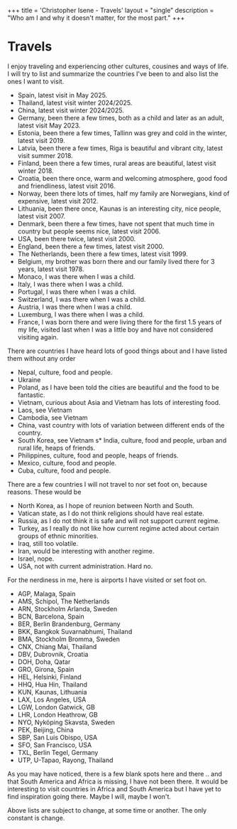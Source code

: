 +++
title = 'Christopher Isene - Travels'
layout = "single"
description = "Who am I and why it doesn't matter, for the most part."
+++

# Travels

I enjoy traveling and experiencing other cultures, cousines and ways of life.
I will try to list and summarize the countries I've been to and also list the ones I want to visit.

* Spain, latest visit in May 2025.
* Thailand, latest visit winter 2024/2025.
* China, latest visit winter 2024/2025.
* Germany, been there a few times, both as a child and later as an adult, latest visit May 2023.
* Estonia, been there a few times, Tallinn was grey and cold in the winter, latest visit 2019.
* Latvia, been there a few times, Riga is beautiful and vibrant city, latest visit summer 2018.
* Finland, been there a few times, rural areas are beautiful, latest visit winter 2018.
* Croatia, been there once, warm and welcoming atmosphere, good food and friendliness, latest visit 2016.
* Norway, been there lots of times, half my family are Norwegians, kind of expensive, latest visit 2012.
* Lithuania, been there once, Kaunas is an interesting city, nice people, latest visit 2007.
* Denmark, been there a few times, have not spent that much time in country but people seems nice, latest visit 2006.
* USA, been there twice, latest visit 2000.
* England, been there a few times, latest visit 2000.
* The Netherlands, been there a few times, latest visit 1999.
* Belgium, my brother was born there and our family lived there for 3 years, latest visit 1978.
* Monaco, I was there when I was a child.
* Italy, I was there when I was a child.
* Portugal, I was there when I was a child.
* Switzerland, I was there when I was a child.
* Austria, I was there when I was a child.
* Luxemburg, I was there when I was a child.
* France, I was born there and were living there for the first 1.5 years of my life, visited last when I was a little boy and have not considered visiting again.



There are countries I have heard lots of good things about and I have listed them without any order

* Nepal, culture, food and people.
* Ukraine
* Poland, as I have been told the cities are beautiful and the food to be fantastic.
* Vietnam, curious about Asia and Vietnam has lots of interesting food.
* Laos, see Vietnam
* Cambodia, see Vietnam
* China, vast country with lots of variation between different ends of the country.
* South Korea, see Vietnam
s* India, culture, food and people, urban and rural life, heaps of friends.
* Philippines, culture, food and people, heaps of friends.
* Mexico, culture, food and people.
* Cuba, culture, food and people.




There are a few countries I will not travel to nor set foot on, because reasons. These would be

* North Korea, as I hope of reunion between North and South.
* Vatican state, as I do not think religions should have real estate.
* Russia, as I do not think it is safe and will not support current regime.
* Turkey, as I really do not like how current regime acted about certain groups of ethnic minorities.
* Iraq, still too volatile.
* Iran, would be interesting with another regime.
* Israel, nope.
* USA, not with current administration. Hard no.




For the nerdiness in me, here is airports I have visited or set foot on.

* AGP, Malaga, Spain
* AMS, Schipol, The Netherlands
* ARN, Stockholm Arlanda, Sweden
* BCN, Barcelona, Spain
* BER, Berlin Brandenburg, Germany
* BKK, Bangkok Suvarnabhumi, Thailand
* BMA, Stockholm Bromma, Sweden
* CNX, Chiang Mai, Thailand
* DBV, Dubrovnik, Croatia
* DOH, Doha, Qatar
* GRO, Girona, Spain
* HEL, Helsinki, Finland
* HHQ, Hua Hin, Thailand
* KUN, Kaunas, Lithuania
* LAX, Los Angeles, USA
* LGW, London Gatwick, GB
* LHR, London Heathrow, GB
* NYO, Nyköping Skavsta, Sweden
* PEK, Beijing, China
* SBP, San Luis Obispo, USA
* SFO, San Francisco, USA
* TXL, Berlin Tegel, Germany
* UTP, U-Tapao, Rayong, Thailand



As you may have noticed, there is a few blank spots here and there .. and that South America and Africa is missing, I have not been there. It would be interesting to visit countries in Africa and South America but I have yet to find inspiration going there. Maybe I will, maybe I won't.



Above lists are subject to change, at some time or another. The only constant is change.

